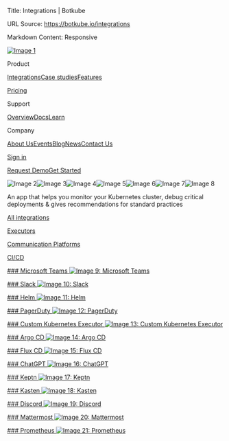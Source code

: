 Title: Integrations | Botkube

URL Source: https://botkube.io/integrations

Markdown Content:
Responsive

[![Image 1](https://cdn.prod.website-files.com/633705de6adaa38599d8e258/667961c259ac5b072d1c38ee_bk-logo.svg)](https://botkube.io/)

Product

[Integrations](https://botkube.io/integrations)[Case studies](https://botkube.io/case-studies)[Features](https://botkube.io/features)

[Pricing](https://botkube.io/pricing)

Support

[Overview](https://botkube.io/support)[Docs](https://docs.botkube.io/)[Learn](https://botkube.io/learn)

Company

[About Us](https://botkube.io/about)[Events](https://botkube.io/events)[Blog](https://botkube.io/blog)[News](https://botkube.io/news)[Contact Us](https://botkube.io/contact)

[Sign in](https://app.botkube.io/)

[Request Demo](https://botkube.io/demo)[Get Started](https://app.botkube.io/)

![Image 2](https://cdn.prod.website-files.com/633705de6adaa38599d8e258/63d3f1f94ceb7a745da5f865_bk-star_01.svg)![Image 3](https://cdn.prod.website-files.com/633705de6adaa38599d8e258/63d3f1f94ceb7a745da5f865_bk-star_01.svg)![Image 4](https://cdn.prod.website-files.com/633705de6adaa38599d8e258/63d3f1f94ceb7a745da5f865_bk-star_01.svg)![Image 5](https://cdn.prod.website-files.com/633705de6adaa38599d8e258/63d3f1f94ceb7a745da5f865_bk-star_01.svg)![Image 6](https://cdn.prod.website-files.com/633705de6adaa38599d8e258/63d3f1f94ceb7a745da5f865_bk-star_01.svg)![Image 7](https://cdn.prod.website-files.com/633705de6adaa38599d8e258/63d3f1f94ceb7a745da5f865_bk-star_01.svg)![Image 8](https://cdn.prod.website-files.com/633705de6adaa38599d8e258/664485364876eef5ad8da0f0_BK_Mountain_Transparent.webp)

An app that helps you monitor your Kubernetes cluster, debug critical deployments & gives recommendations for standard practices

[All integrations](https://botkube.io/integrations#)

[Executors](https://botkube.io/integrations#)

[Communication Platforms](https://botkube.io/integrations#)

[CI/CD](https://botkube.io/integrations#)

[### Microsoft Teams ![Image 9: Microsoft Teams](https://cdn.prod.website-files.com/634fabb21508d6c9db9bc46f/6566556e0b8319198abb4cb1_ms-teams_logo_white.svg)](https://botkube.io/integration/teams)

[### Slack ![Image 10: Slack](https://cdn.prod.website-files.com/634fabb21508d6c9db9bc46f/6414788a6932f578c90e2e5c_Slack%20Logo%20White.svg)](https://botkube.io/integration/slack)

[### Helm ![Image 11: Helm](https://cdn.prod.website-files.com/634fabb21508d6c9db9bc46f/63ee296a7fd3a57324eb919c_helm-horizontal-white.png)](https://botkube.io/integration/helm)

[### PagerDuty ![Image 12: PagerDuty](https://cdn.prod.website-files.com/634fabb21508d6c9db9bc46f/664ca005958f9cf4048790ef_pagerduty-white_logo_resize-1.svg)](https://botkube.io/integration/pagerduty-kubernetes-integration)

[### Custom Kubernetes Executor ![Image 13: Custom Kubernetes Executor](https://cdn.prod.website-files.com/634fabb21508d6c9db9bc46f/65807deb6619cea70447048d_Custom%20Icon.png)](https://botkube.io/integration/custom-executor-plugin)

[### Argo CD ![Image 14: Argo CD](https://cdn.prod.website-files.com/634fabb21508d6c9db9bc46f/6566534aebaedc232b690ec0_argocd-large_wh.svg)](https://botkube.io/integration/argo-cd-botkube-kubernetes-integration)

[### Flux CD ![Image 15: Flux CD](https://cdn.prod.website-files.com/634fabb21508d6c9db9bc46f/656653d66242a01c07278b5e_fluxcdio-icon_wh.svg)](https://botkube.io/integration/botkube-flux-kubernetes-integration)

[### ChatGPT ![Image 16: ChatGPT](https://cdn.prod.website-files.com/634fabb21508d6c9db9bc46f/664fa21e4c4da047c68845cc_openai-white-logomark.png)](https://botkube.io/integration/chatgpt-botkube-kubernetes-integration)

[### Keptn ![Image 17: Keptn](https://cdn.prod.website-files.com/634fabb21508d6c9db9bc46f/647e5490bed6105f3c8f780e_keptn-icon-white.png)](https://botkube.io/integration/keptn)

[### Kasten ![Image 18: Kasten](https://cdn.prod.website-files.com/634fabb21508d6c9db9bc46f/656654a0b32f1c8761e69099_kasten_logo_white.svg)](https://botkube.io/integration/kasten)

[### Discord ![Image 19: Discord](https://cdn.prod.website-files.com/634fabb21508d6c9db9bc46f/664fa4fc27ae15fcef1ea9e2_discord-mark-white%201.svg)](https://botkube.io/integration/discord)

[### Mattermost ![Image 20: Mattermost](https://cdn.prod.website-files.com/634fabb21508d6c9db9bc46f/641474df0af3b5543da3d670_Mattermost%20Logo%20White.svg)](https://botkube.io/integration/mattermost)

[### Prometheus ![Image 21: Prometheus](https://cdn.prod.website-files.com/634fabb21508d6c9db9bc46f/63d2e3a1d0cacad985f81353_prometheus-icon-white.svg)](https://botkube.io/integration/prometheus)
